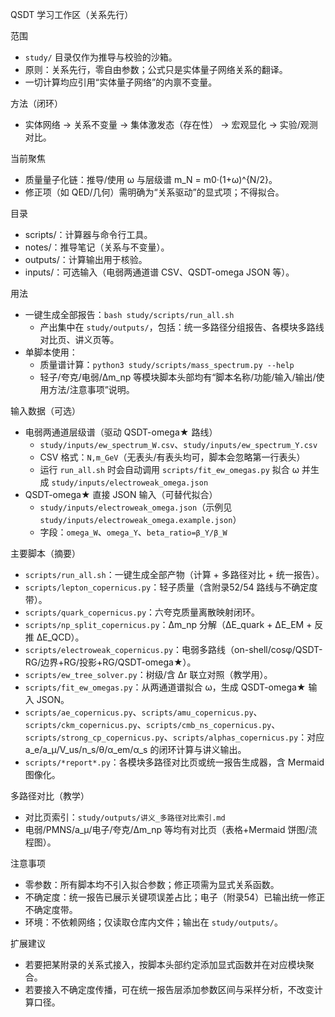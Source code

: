 QSDT 学习工作区（关系先行）

范围
- `study/` 目录仅作为推导与校验的沙箱。
- 原则：关系先行，零自由参数；公式只是实体量子网络关系的翻译。
- 一切计算均应引用“实体量子网络”的内禀不变量。

方法（闭环）
- 实体网络 → 关系不变量 → 集体激发态（存在性） → 宏观显化 → 实验/观测对比。

当前聚焦
- 质量量子化链：推导/使用 ω 与层级谱 m_N = m0·(1+ω)^{N/2}。
- 修正项（如 QED/几何）需明确为“关系驱动”的显式项；不得拟合。

目录
- scripts/：计算器与命令行工具。
- notes/：推导笔记（关系与不变量）。
- outputs/：计算输出用于核验。
- inputs/：可选输入（电弱两通道谱 CSV、QSDT-omega JSON 等）。

用法
- 一键生成全部报告：`bash study/scripts/run_all.sh`
  - 产出集中在 `study/outputs/`，包括：统一多路径分组报告、各模块多路线对比页、讲义页等。
- 单脚本使用：
  - 质量谱计算：`python3 study/scripts/mass_spectrum.py --help`
  - 轻子/夸克/电弱/Δm_np 等模块脚本头部均有“脚本名称/功能/输入/输出/使用方法/注意事项”说明。

输入数据（可选）
- 电弱两通道层级谱（驱动 QSDT-omega★ 路线）
  - `study/inputs/ew_spectrum_W.csv`、`study/inputs/ew_spectrum_Y.csv`
  - CSV 格式：`N,m_GeV`（无表头/有表头均可，脚本会忽略第一行表头）
  - 运行 `run_all.sh` 时会自动调用 `scripts/fit_ew_omegas.py` 拟合 ω 并生成 `study/inputs/electroweak_omega.json`
- QSDT-omega★ 直接 JSON 输入（可替代拟合）
  - `study/inputs/electroweak_omega.json`（示例见 `study/inputs/electroweak_omega.example.json`）
  - 字段：`omega_W`、`omega_Y`、`beta_ratio=β_Y/β_W`

主要脚本（摘要）
- `scripts/run_all.sh`：一键生成全部产物（计算 + 多路径对比 + 统一报告）。
- `scripts/lepton_copernicus.py`：轻子质量（含附录52/54 路线与不确定度带）。
- `scripts/quark_copernicus.py`：六夸克质量离散映射闭环。
- `scripts/np_split_copernicus.py`：Δm_np 分解（ΔE_quark + ΔE_EM + 反推 ΔE_QCD）。
- `scripts/electroweak_copernicus.py`：电弱多路线（on-shell/cosφ/QSDT-RG/边界+RG/投影+RG/QSDT-omega★）。
- `scripts/ew_tree_solver.py`：树级/含 Δr 联立对照（教学用）。
- `scripts/fit_ew_omegas.py`：从两通道谱拟合 ω，生成 QSDT-omega★ 输入 JSON。
- `scripts/ae_copernicus.py`、`scripts/amu_copernicus.py`、`scripts/ckm_copernicus.py`、`scripts/cmb_ns_copernicus.py`、`scripts/strong_cp_copernicus.py`、`scripts/alphas_copernicus.py`：对应 a_e/a_μ/V_us/n_s/θ/α_em/α_s 的闭环计算与讲义输出。
- `scripts/*report*.py`：各模块多路径对比页或统一报告生成器，含 Mermaid 图像化。

多路径对比（教学）
- 对比页索引：`study/outputs/讲义_多路径对比索引.md`
- 电弱/PMNS/a_μ/电子/夸克/Δm_np 等均有对比页（表格+Mermaid 饼图/流程图）。

注意事项
- 零参数：所有脚本均不引入拟合参数；修正项需为显式关系函数。
- 不确定度：统一报告已展示关键项误差占比；电子（附录54）已输出统一修正不确定度带。
- 环境：不依赖网络；仅读取仓库内文件；输出在 `study/outputs/`。

扩展建议
- 若要把某附录的关系式接入，按脚本头部约定添加显式函数并在对应模块聚合。
- 若要接入不确定度传播，可在统一报告层添加参数区间与采样分析，不改变计算口径。
